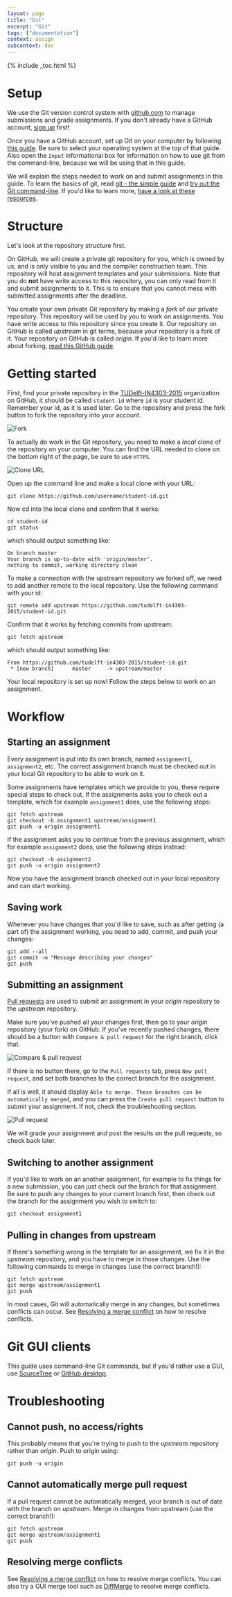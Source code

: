 ```yaml
---
layout: page
title: "Git"
excerpt: "Git"
tags: ["documentation"]
context: assign
subcontext: doc
---
```


{% include _toc.html %}

# Setup

We use the Git version control system with [github.com](https://github.com) to manage submissions and grade assignments. If you don't already have a GitHub account, [sign up](https://github.com/signup) first!

Once you have a GitHub account, set up Git on your computer by following [this guide](https://help.github.com/articles/set-up-git/). Be sure to select your operating system at the top of that guide. Also open the `Input` informational box for information on how to use git from the command-line, because we will be using that in this guide.

We will explain the steps needed to work on and submit assignments in this guide. To learn the basics of git, read [git - the simple guide](http://rogerdudler.github.io/git-guide/) and [try out the Git command-line](https://try.github.io/). If you'd like to learn more, [have a look at these resources](https://help.github.com/articles/good-resources-for-learning-git-and-github/).


# Structure

Let's look at the repository structure first.

On GitHub, we will create a private git repository for you, which is owned by us, and is only visible to you and the compiler construction team. This repository will host assignment templates and your submissions. Note that you do **not** have write access to this repository, you can only read from it and submit assignments to it. This is to ensure that you cannot mess with submitted assignments after the deadline.

You create your own private Git repository by making a *fork* of our private repository. This repository will be used by you to work on assignments. You have write access to this repository since you create it. Our repository on GitHub is called *upstream* in git terms, because your repository is a fork of it. Your repository on GitHub is called *origin*. If you'd like to learn more about forking, [read this GitHub guide](https://help.github.com/articles/fork-a-repo/).


# Getting started

First, find your private repository in the [TUDelft-IN4303-2015](https://github.com/orgs/TUDelft-IN4303-2015) organization on GitHub, it should be called `student-id` where `id` is your student id. Remember your id, as it is used later. Go to the repository and press the fork button to fork the repository into your account.

![Fork](https://camo.githubusercontent.com/a67a2699e627d522bfb0da1537a79a5546ded10c/68747470733a2f2f6769746875622d696d616765732e73332e616d617a6f6e6177732e636f6d2f68656c702f7265706f7369746f72792f666f726b5f627574746f6e2e6a7067)

To actually do work in the Git repository, you need to make a *local* clone of the repository on your computer. You can find the URL needed to clone on the bottom right of the page, be sure to use `HTTPS`.

![Clone URL](/images/clone_url.png)

Open up the command line and make a local clone with your URL:

```shell
git clone https://github.com/username/student-id.git
```

Now cd into the local clone and confirm that it works:

```shell
cd student-id
git status
```

which should output something like:

```shell
On branch master
Your branch is up-to-date with 'origin/master'.
nothing to commit, working directory clean
```

To make a connection with the upstream repository we forked off, we need to add another remote to the local repository. Use the following command with your id:

```shell
git remote add upstream https://github.com/tudelft-in4303-2015/student-id.git
```

Confirm that it works by fetching commits from upstream:

```shell
git fetch upstream
```

which should output something like:

```shell
From https://github.com/tudelft-in4303-2015/student-id.git
 * [new branch]      master     -> upstream/master
```

Your local repository is set up now! Follow the steps below to work on an assignment.


# Workflow

## Starting an assignment

Every assignment is put into its own branch, named `assignment1`, `assignment2`, etc.
The correct assignment branch must be checked out in your local Git repository to be able to work on it.

Some assignments have templates which we provide to you, these require special steps to check out.
If the assignments asks you to check out a template, which for example `assignment1` does, use the following steps:

```shell
git fetch upstream
git checkout -b assignment1 upstream/assignment1
git push -u origin assignment1
```

If the assignment asks you to continue from the previous assignment, which for example `assignment2` does, use the following steps instead:

```
git checkout -b assignment2
git push -u origin assignment2
```

Now you have the assignment branch checked out in your local repository and can start working.


## Saving work

Whenever you have changes that you'd like to save, such as after getting (a part of) the assignment working, you need to add, commit, and push your changes:

```
git add --all
git commit -m "Message describing your changes"
git push
```


## Submitting an assignment

[Pull requests](https://help.github.com/articles/using-pull-requests/) are used to submit an assignment in your *origin* repository to the *upstream* repository.

Make sure you've pushed all your changes first, then go to your *origin* repository (your fork) on GitHub.
If you've recently pushed changes, there should be a button with `Compare & pull request` for the right branch, click that.

![Compare & pull request](/images/create_pullrequest.png)

If there is no button there, go to the `Pull requests` tab, press `New pull request`, and set both branches to the correct branch for the assignment.

If all is well, it should display `Able to merge. These branches can be automatically merged`, and you can press the `Create pull request` button to submit your assignment. If not, check the troubleshooting section.

![Pull request](/images/pullrequest.png)

We will grade your assignment and post the results on the pull requests, so check back later.


## Switching to another assignment

If you'd like to work on an another assignment, for example to fix things for a new submission, you can just check out the branch for that assignment.
Be sure to push any changes to your current branch first, then check out the branch for the assignment you wish to switch to:

```shell
git checkout assignment1
```

## Pulling in changes from upstream

If there's something wrong in the template for an assignment, we fix it in the *upstream* repository, and you have to merge in those changes.
Use the following commands to merge in changes (use the correct branch!):

```shell
git fetch upstream
git merge upstream/assignment1
git push
```

In most cases, Git will automatically merge in any changes, but sometimes conflicts can occur. See [Resolving a merge conflict](https://help.github.com/articles/resolving-a-merge-conflict-from-the-command-line/) on how to resolve conflicts.


# Git GUI clients

This guide uses command-line Git commands, but if you'd rather use a GUI, use [SourceTree](https://www.sourcetreeapp.com/) or [GitHub desktop](https://desktop.github.com/).


# Troubleshooting

## Cannot push, no access/rights

This probably means that you're trying to push to the *upstream* repository rather than *origin*. Push to origin using:

```shell
git push -u origin
```

## Cannot automatically merge pull request

If a pull request cannot be automatically merged, your branch is out of date with the branch on *upstream*.
Merge in changes from upstream (use the correct branch!):

```shell
git fetch upstream
git merge upstream/assignment1
git push
```

## Resolving merge conflicts

See [Resolving a merge conflict](https://help.github.com/articles/resolving-a-merge-conflict-from-the-command-line/) on how to resolve merge conflicts.
You can also try a GUI merge tool such as [DiffMerge](https://sourcegear.com/diffmerge/) to resolve merge conflicts.
